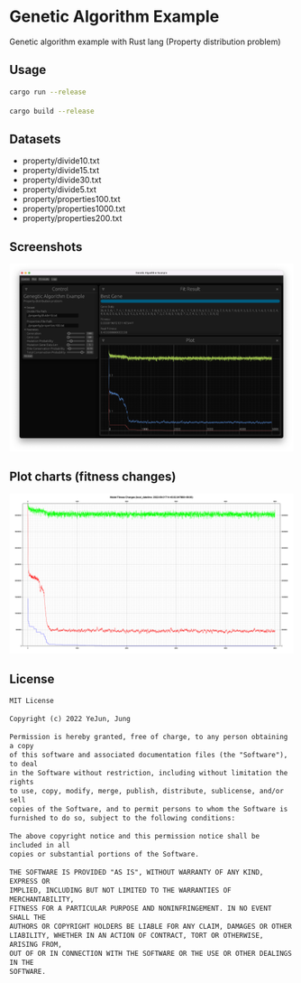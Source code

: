 # Genetic Algorithm Example
Genetic algorithm example with Rust lang (Property distribution problem)

## Usage
```bash
cargo run --release

cargo build --release
```

## Datasets
- property/divide10.txt
- property/divide15.txt
- property/divide30.txt
- property/divide5.txt
- property/properties100.txt
- property/properties1000.txt
- property/properties200.txt

## Screenshots
![screenshot1](./img/screenshot1.png)

## Plot charts (fitness changes)
![fitness_changes](./img/fitness_changes.png)

## License
```
MIT License

Copyright (c) 2022 YeJun, Jung

Permission is hereby granted, free of charge, to any person obtaining a copy
of this software and associated documentation files (the "Software"), to deal
in the Software without restriction, including without limitation the rights
to use, copy, modify, merge, publish, distribute, sublicense, and/or sell
copies of the Software, and to permit persons to whom the Software is
furnished to do so, subject to the following conditions:

The above copyright notice and this permission notice shall be included in all
copies or substantial portions of the Software.

THE SOFTWARE IS PROVIDED "AS IS", WITHOUT WARRANTY OF ANY KIND, EXPRESS OR
IMPLIED, INCLUDING BUT NOT LIMITED TO THE WARRANTIES OF MERCHANTABILITY,
FITNESS FOR A PARTICULAR PURPOSE AND NONINFRINGEMENT. IN NO EVENT SHALL THE
AUTHORS OR COPYRIGHT HOLDERS BE LIABLE FOR ANY CLAIM, DAMAGES OR OTHER
LIABILITY, WHETHER IN AN ACTION OF CONTRACT, TORT OR OTHERWISE, ARISING FROM,
OUT OF OR IN CONNECTION WITH THE SOFTWARE OR THE USE OR OTHER DEALINGS IN THE
SOFTWARE.
```
